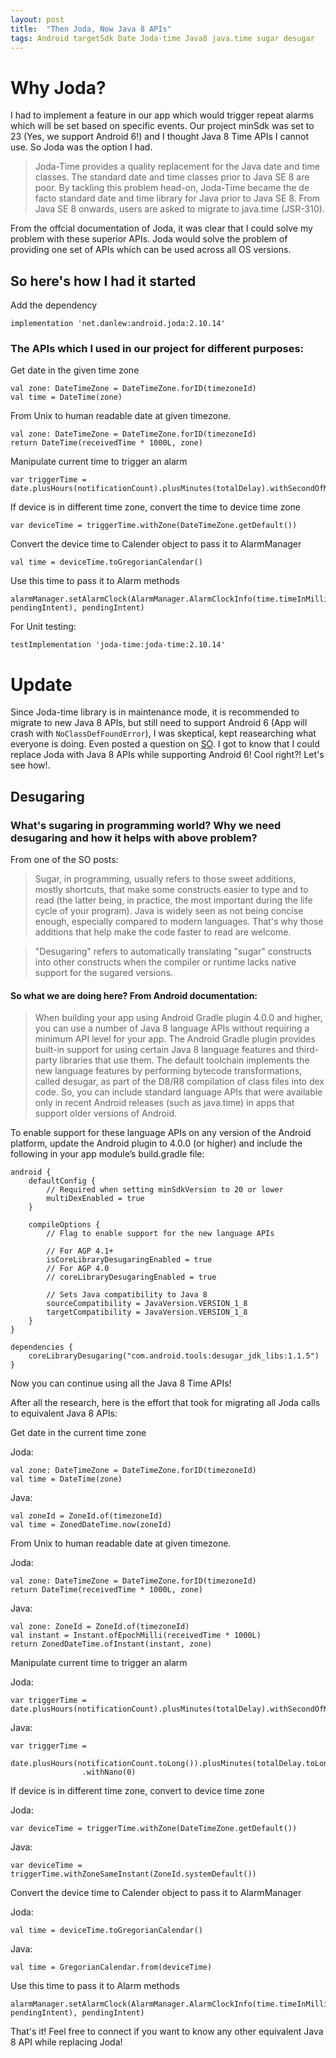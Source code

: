 ```yaml
---
layout: post
title:  "Then Joda, Now Java 8 APIs"
tags: Android targetSdk Date Joda-time Java8 java.time sugar desugar 
---
```


# Why Joda?
I had to implement a feature in our app which would trigger repeat alarms which will be set based on specific events. Our project minSdk was set to 23 (Yes, we support Android 6!) and I thought Java 8 Time APIs I cannot use. So Joda was the option I had. 

> Joda-Time provides a quality replacement for the Java date and time classes.
> The standard date and time classes prior to Java SE 8 are poor. By tackling this problem head-on, Joda-Time became the de facto standard date and time library for Java prior to Java SE 8.
> From Java SE 8 onwards, users are asked to migrate to java.time (JSR-310).

From the offcial documentation of Joda, it was clear that I could solve my problem with these superior APIs. Joda would solve the problem of providing one set of APIs which can be used across all OS versions.

## So here's how I had it started

Add the dependency
```
implementation 'net.danlew:android.joda:2.10.14'
```

### The APIs which I used in our project for different purposes:

Get date in the given time zone
```
val zone: DateTimeZone = DateTimeZone.forID(timezoneId)
val time = DateTime(zone)
```

From Unix to human readable date at given timezone.

```
val zone: DateTimeZone = DateTimeZone.forID(timezoneId)
return DateTime(receivedTime * 1000L, zone)
```
		
Manipulate current time to trigger an alarm
```
var triggerTime = date.plusHours(notificationCount).plusMinutes(totalDelay).withSecondOfMinute(0).withMillisOfSecond(0)
```
		 
If device is in different time zone, convert the time to device time zone
```
var deviceTime = triggerTime.withZone(DateTimeZone.getDefault())	
```

Convert the device time to Calender object to pass it to AlarmManager
```
val time = deviceTime.toGregorianCalendar()
```
					
Use this time to pass it to Alarm methods
```
alarmManager.setAlarmClock(AlarmManager.AlarmClockInfo(time.timeInMillis, pendingIntent), pendingIntent)
```

For Unit testing:
```
testImplementation 'joda-time:joda-time:2.10.14'
```

# **Update**

Since Joda-time library is in maintenance mode, it is recommended to migrate to new Java 8 APIs, but still need to support Android 6 (App will crash with ```NoClassDefFoundError```), I was skeptical, kept reasearching what everyone is doing. Even posted a question on [SO](https://stackoverflow.com/questions/72651942/joda-lib-in-production). I got to know that I could replace Joda with Java 8 APIs while supporting Android 6! Cool right?! Let's see how!.

## Desugaring

### What's sugaring in programming world? Why we need desugaring and how it helps with above problem?

From one of the SO posts:
>Sugar, in programming, usually refers to those sweet additions, mostly shortcuts, that make some constructs easier to type and to read (the latter being, in practice, the most important during the life cycle of your program).
Java is widely seen as not being concise enough, especially compared to modern languages. That's why those additions that help make the code faster to read are welcome.

>"Desugaring" refers to automatically translating "sugar" constructs into other constructs when the compiler or runtime lacks native support for the sugared versions.

#### So what we are doing here? From Android documentation:
>When building your app using Android Gradle plugin 4.0.0 and higher, you can use a number of Java 8 language APIs without requiring a minimum API level for your app. The Android Gradle plugin provides built-in support for using certain Java 8 language features and third-party libraries that use them.  The default toolchain implements the new language features by performing bytecode transformations, called desugar, as part of the D8/R8 compilation of class files into dex code.
So, you can include standard language APIs that were available only in recent Android releases (such as java.time) in apps that support older versions of Android.

To enable support for these language APIs on any version of the Android platform, update the Android plugin to 4.0.0 (or higher) and include the following in your app module’s build.gradle file:
```
android {
    defaultConfig {
        // Required when setting minSdkVersion to 20 or lower
        multiDexEnabled = true
    }

    compileOptions {
        // Flag to enable support for the new language APIs

        // For AGP 4.1+
        isCoreLibraryDesugaringEnabled = true
        // For AGP 4.0
        // coreLibraryDesugaringEnabled = true

        // Sets Java compatibility to Java 8
        sourceCompatibility = JavaVersion.VERSION_1_8
        targetCompatibility = JavaVersion.VERSION_1_8
    }
}

dependencies {
    coreLibraryDesugaring("com.android.tools:desugar_jdk_libs:1.1.5")
}
```

Now you can continue using all the Java 8 Time APIs!

After all the research, here is the effort that took for migrating all Joda calls to equivalent Java 8 APIs:

Get date in the current time zone

Joda:
```
val zone: DateTimeZone = DateTimeZone.forID(timezoneId)
val time = DateTime(zone)
```

Java:
```
val zoneId = ZoneId.of(timezoneId)
val time = ZonedDateTime.now(zoneId)
```

From Unix to human readable date at given timezone.

Joda:
```
val zone: DateTimeZone = DateTimeZone.forID(timezoneId)
return DateTime(receivedTime * 1000L, zone)
```
Java:
```
val zone: ZoneId = ZoneId.of(timezoneId)
val instant = Instant.ofEpochMilli(receivedTime * 1000L)
return ZonedDateTime.ofInstant(instant, zone)
```
		
Manipulate current time to trigger an alarm

Joda:
```
var triggerTime = date.plusHours(notificationCount).plusMinutes(totalDelay).withSecondOfMinute(0).withMillisOfSecond(0)
```
Java:
```
var triggerTime =
            date.plusHours(notificationCount.toLong()).plusMinutes(totalDelay.toLong()).withSecond(0)
                .withNano(0)
```
	 
If device is in different time zone, convert to device time zone

Joda:
```
var deviceTime = triggerTime.withZone(DateTimeZone.getDefault())	
```
Java:
```
var deviceTime = triggerTime.withZoneSameInstant(ZoneId.systemDefault())
```

Convert the device time to Calender object to pass it to AlarmManager

Joda:
```
val time = deviceTime.toGregorianCalendar()
```	

Java:

```
val time = GregorianCalendar.from(deviceTime)
```

Use this time to pass it to Alarm methods

```
alarmManager.setAlarmClock(AlarmManager.AlarmClockInfo(time.timeInMillis, pendingIntent), pendingIntent)
```

That's it! Feel free to connect if you want to know any other equivalent Java 8 API while replacing Joda!
